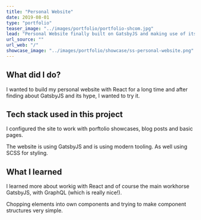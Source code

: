 ```yaml
---
title: "Personal Website"
date: 2019-08-01
type: "portfolio"
teaser_image: "../images/portfolio/portfolio-shcom.jpg"
lead: "Personal Website finally built on GatsbyJS and making use of its markdown templating possibility."
url_source: ""
url_web: "/"
showcase_image: "../images/portfolio/showcase/ss-personal-website.png"
---
```

## What did I do?

I wanted to build my personal website with React for a long time and after finding about GatsbyJS and its hype, I wanted to try it.


## Tech stack used in this project

I configured the site to work with porftolio showcases, blog posts and basic pages.

The website is using GatsbyJS and is using modern tooling. As well using SCSS for styling.

## What I learned

I learned more about workig with React and of course the main workhorse GatsbyJS, with GraphQL (which is really nice!).

Chopping elements into own components and trying to make component structures very simple.